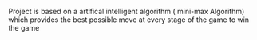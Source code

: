 Project is based on a artifical intelligent algorithm ( mini-max Algorithm) which provides the best possible move at every stage of the game to win the game
